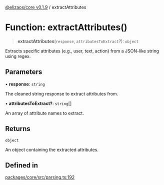 [@elizaos/core v0.1.9](../index.md) / extractAttributes

# Function: extractAttributes()

> **extractAttributes**(`response`, `attributesToExtract`?): `object`

Extracts specific attributes (e.g., user, text, action) from a JSON-like string using regex.

## Parameters

• **response**: `string`

The cleaned string response to extract attributes from.

• **attributesToExtract?**: `string`[]

An array of attribute names to extract.

## Returns

`object`

An object containing the extracted attributes.

## Defined in

[packages/core/src/parsing.ts:192](https://github.com/Sifchain/sa-eliza/blob/main/packages/core/src/parsing.ts#L192)
